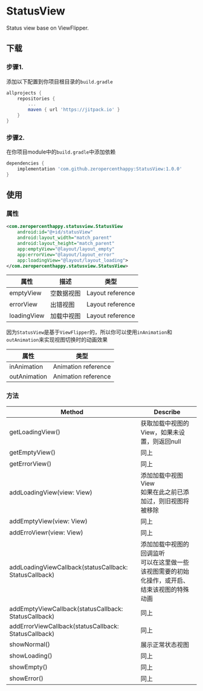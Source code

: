 # StatusView

Status view base on ViewFlipper.

## 下载

### 步骤1. 

添加以下配置到你项目根目录的`build.gradle`

```groovy
allprojects {
    repositories {
        ...
        maven { url 'https://jitpack.io' }
    }
}
```

### 步骤2. 

在你项目module中的`build.gradle`中添加依赖

```groovy
dependencies {
    implementation 'com.github.zeropercenthappy:StatusView:1.0.0'
}
```

## 使用

### 属性

```xml
<com.zeropercenthappy.statusview.StatusView
    android:id="@+id/statusView"                                 
    android:layout_width="match_parent"
    android:layout_height="match_parent"
    app:emptyView="@layout/layout_empty"
    app:errorView="@layout/layout_error"
    app:loadingView="@layout/layout_loading">
</com.zeropercenthappy.statusview.StatusView>
```

| 属性        | 描述       | 类型             |
| ----------- | ---------- | ---------------- |
| emptyView   | 空数据视图 | Layout reference |
| errorView   | 出错视图   | Layout reference |
| loadingView | 加载中视图 | Layout reference |

因为`StatusView`是基于`ViewFlipper`的，所以你可以使用`inAnimation`和`outAnimation`来实现视图切换时的动画效果

| 属性         | 类型                |
| ------------ | ------------------- |
| inAnimation  | Animation reference |
| outAnimation | Animation reference |

### 方法

| Method                                                 | Describe                                                     |
| ------------------------------------------------------ | ------------------------------------------------------------ |
| getLoadingView()                                       | 获取加载中视图的View，如果未设置，则返回null                 |
| getEmptyView()                                         | 同上                                                         |
| getErrorView()                                         | 同上                                                         |
| addLoadingView(view: View)                             | 添加加载中视图View<br>如果在此之前已添加过，则旧视图将被移除 |
| addEmptyView(view: View)                               | 同上                                                         |
| addErroViewr(view: View)                               | 同上                                                         |
| addLoadingViewCallback(statusCallback: StatusCallback) | 添加加载中视图的回调监听<br>可以在这里做一些该视图需要的初始化操作，或开启、结束该视图的特殊动画 |
| addEmptyViewCallback(statusCallback: StatusCallback)   | 同上                                                         |
| addErrorViewCallback(statusCallback: StatusCallback)   | 同上                                                         |
| showNormal()                                           | 展示正常状态视图                                             |
| showLoading()                                          | 同上                                                         |
| showEmpty()                                            | 同上                                                         |
| showError()                                            | 同上                                                         |



